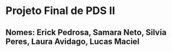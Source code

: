 # Projeto Final de PDS II

## Nomes: Erick Pedrosa, Samara Neto, Silvia Peres, Laura Avidago, Lucas Maciel